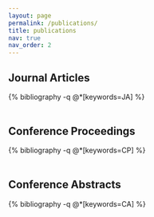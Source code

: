 ```yaml
---
layout: page
permalink: /publications/
title: publications
nav: true
nav_order: 2
---
```


<!-- _pages/publications.md -->

<!-- Bibsearch Feature -->


<div class="publications">
  <div style="margin-bottom: 3rem;">  
  <h2>Journal Articles</h2>
  {% bibliography -q @*[keywords=JA] %}
  </div>
  
  <div style="margin-bottom: 3rem;">  
  <h2>Conference Proceedings</h2>
  {% bibliography -q @*[keywords=CP] %}
  </div>
  
  <div style="margin-bottom: 3rem;">  
  <h2>Conference Abstracts</h2>
  {% bibliography -q @*[keywords=CA] %}
  </div>
  
  
</div>
